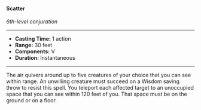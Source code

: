 #### Scatter
*6th-level conjuration*
___
- **Casting Time:** 1 action
- **Range:** 30 feet
- **Components:** V
- **Duration:** Instantaneous
___
The air quivers around up to five creatures of your choice that you can see within range. An unwilling creature must succeed on a Wisdom saving throw to resist this spell. You teleport each affected target to an unoccupied space that you can see within 120 feet of you. That space must be on the ground or on a floor.